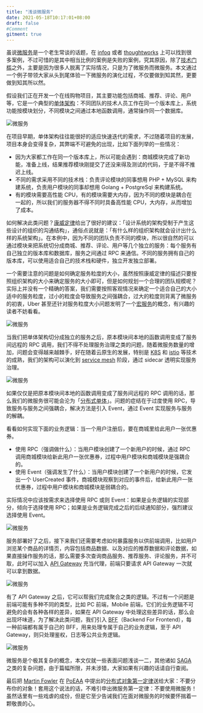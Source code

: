 ```yaml
---
title: "浅谈微服务"
date: 2021-05-18T10:17:01+08:00
draft: false
#Comment
gitment: true
---
```


虽说[微服务](https://martinfowler.com/articles/microservices.html)是一个老生常谈的话题，在 [infoq](https://www.infoq.cn/topic/microservice) 或者 [thoughtworks](https://insights.thoughtworks.cn/tag/microservices/) 上可以找到很多案例，不过可惜的是其中相当比例的案例是失败的案例，究其原因，除了[技术门槛](https://microservices.io/index.html)之外，主要是因为很多人脱离了实际情况，只是为了微服务而微服务。本文通过一个例子带领大家从头到尾体验一下微服务的演化过程，不仅要做到知其然，更要做到知其所以然。

<!--more-->

假设我们正在开发一个在线购物项目，其主要功能包括商城、推荐、评论、用户等，它是一个典型的[单体架构](https://microservices.io/patterns/monolithic.html)：不同团队的技术人员工作在同一个版本库上，系统功能按模块划分，不同模块之间通过本地函数调用，通常操作同一个数据库。

![微服务](/img/microservice/01.png)

在项目早期，单体架构往往能很好的适应快速迭代的需求，不过随着项目的发展，项目本身会变得复杂，其弊端不可避免的出现，比如下面列举的一些情况：

- 因为大家都工作在同一个版本库上，所以可能会遇到：商城模块完成了新功能，准备上线，结果推荐模块刚提交了还没来得及测试的代码，于是不得不推迟上线。
- 不同的需求采用不同的技术栈：负责评论模块的同事想用 PHP + MySQL 来构建系统，负责用户模块的同事却想用 Golang + PostgreSql 来构建系统。
- 有的模块需要高性能 CPU，有的模块需要大内存，因为不同的模块是耦合在一起的，所以我们的服务器不得不同时具备高性能 CPU，大内存，从而增加了成本。

如何解决此类问题？[康威定律](https://zh.wikipedia.org/wiki/%E5%BA%B7%E5%A8%81%E5%AE%9A%E5%BE%8B)给出了很好的建议：「设计系统的架构受制于产生这些设计的组织的沟通结构」，通俗点说就是：「有什么样的组织架构就会设计出什么样的系统架构」。在本例中，因为不同的团队负责不同的模块，所以很自然的可以通过模块来把系统切分成商城、推荐、评论、用户等几个独立的服务：每个服务有自己独立的版本库和数据库，服务之间通过 RPC 来通信。不同的服务拥有自己的版本库，可以使用适合自己的技术栈和硬件，独立开发独立部署。

一个需要注意的问题是如何确定服务粒度的大小，虽然按照康威定律的描述只要按照组织架构的大小来确定服务的大小即可，但是如何规划一个合理的团队规模呢？实际上并没有一个精确的答案，我们需要按照客观情况来确定一个适合自己的大小适中的服务粒度，过小的粒度会导致服务之间强耦合，过大的粒度则背离了微服务的初衷，Uber 甚至还针对服务粒度大小问题发明了一个[宏服务](https://mp.weixin.qq.com/s/1P_5mMeZQ8YQzybLmjENLg)的概念，有兴趣的读者不妨看看。

![微服务](/img/microservice/02.png)

当我们把单体架构切分成独立的服务之后，原本模块间本地的函数调用变成了服务间远程的 RPC 调用，我们不得不处理服务治理之类的问题，随着微服务数量的增加，问题会变得越来越棘手，好在随着云原生的发展，特别是 [K8S](https://kubernetes.io/) 和 [istio](https://istio.io/) 等技术的成熟，我们的架构可以演化到 [service mesh](https://www.servicemesher.com/) 阶段，通过 sidecar 透明实现服务治理。

![微服务](/img/microservice/03.png)

如果仅仅是把原本模块间本地的函数调用变成了服务间远程的 RPC 调用的话，那么我们的微服务很可能会沦为「[分布式单体](https://skyao.io/talk/202007-microservice-avoiding-distributed-monoliths/)」。问题的症结在于过度使用 RPC，导致服务与服务之间强耦合，解决方法是引入 Event，通过 Event 实现服务与服务的解耦。

看看如何实现下面的业务逻辑：当一个用户注册后，要在商城里给此用户一张优惠券。

- 使用 RPC（强调做什么）：当用户模块创建了一个新用户的时候，通过 RPC 调用商城模块给新此用户一张优惠券，过程中用户模块和商城模块是强耦合的。
- 使用 Event（强调发生了什么）：当用户模块创建了一个新用户的时候，它发出一个 UserCreated 事件，商城模块观察到对应的事件后，给新此用户一张优惠券，过程中用户模块和商城模块是弱耦合的。

实际情况中应该按需求来选择使用 RPC 或则 Event：如果是业务逻辑的实现部分，倾向于选择使用 RPC；如果是业务逻辑完成之后的后续通知部分，强烈建议选择使用 Event。

![微服务](/img/microservice/04.png)

服务部署好了之后，接下来我们还需要考虑如何暴露服务以供前端调用，比如用户浏览某个商品的详情页，内容包括商品数据、以及对应的推荐数据和评论数据，如果直接操作服务的话，那么需要多次查询商品服务、推荐服务、评论服务，并不可取，此时可以加入 [API Gateway](https://microservices.io/patterns/apigateway.html) 充当代理，前端只要请求 API Gateway 一次就可以拿到数据。

![微服务](/img/microservice/05.png)

有了 API Gateway 之后，它可以帮我们完成聚合之类的逻辑。不过有一个问题是前端可能有多种不同的类型，比如 PC 前端，Mobile 前端，它们的业务逻辑不可避免的会有各种各样的差异，如果在 API Gateway 中处理这些差异的话，那么会出现坏味道，为了解决此类问题，我们引入 [BFF](https://microservices.io/patterns/apigateway.html)（Backend For Frontend），每一种前端都有属于自己的 BFF，用来处理专属于自己的业务逻辑，至于 API Gateway，则只处理鉴权，日志等公共业务逻辑。

![微服务](/img/microservice/06.png)

微服务是个极其复杂的概念，本文仅就一些表面问题浅谈一二，其他诸如 [SAGA](https://microservices.io/patterns/data/saga.html) 之类的复杂问题，由于篇幅所限，并未涉猎，大家如果有兴趣的话请自行查阅。

最后把 [Martin Fowler](https://martinfowler.com/) 在 [PoEAA](https://www.martinfowler.com/books/eaa.html) 中提出的[分布式对象第一定律](https://martinfowler.com/bliki/FirstLaw.html)送给大家：不要分布你的对象！套用这个说法的话，不难引申出微服务第一定律：不要使用微服务！虽然话里有一些戏虐的成份，但是它至少告诫我们在面对微服务的时候要怀揣着一颗敬畏的心。
